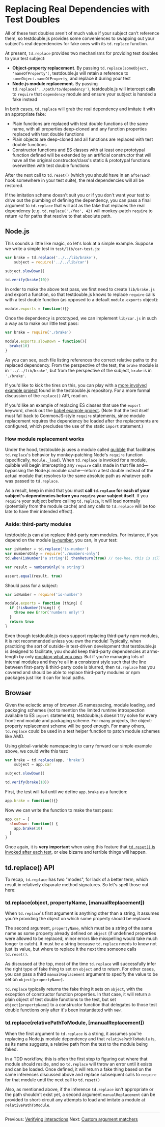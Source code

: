 # Replacing Real Dependencies with Test Doubles

All of these test doubles aren't of much value if your subject can't reference
them, so testdouble.js provides some conveniences to swapping out your subject's
real dependencies for fake ones with its `td.replace` function.

At present, `td.replace` provides two mechanisms for providing test doubles to
your test subject:

* **Object-property replacement.** By passing
`td.replace(someObject, 'nameOfProperty')`, testdouble.js will retain a reference
to `someObject.nameOfProperty`, and replace it during your test
* **Node.js module replacement.** By passing
`td.replace('../path/to/dependency')`, testdouble.js will intercept calls to
`require` that `dependency` module and ensure your subject is handed a fake
instead

In both cases, `td.replace` will grab the real dependency and imitate it with an
appropriate fake:

  * Plain functions are replaced with test double functions of the same name,
    with all properties deep-cloned and any function properties replaced with
    test double functions
  * Plain objects are deep-cloned and all functions are replaced
    with test double functions
  * Constructor functions and ES classes with at least one prototypal function
    defined will be extended by an artificial constructor that will have all the
    original constructor/class's static & prototypal functions overwritten with
    test double functions

After the next call to `td.reset()` (which you should have in an `afterEach` hook
somewhere in your test suite), the real dependencies will all be restored.

If the imitation scheme doesn't suit you or if you don't want your test to drive
out the plumbing of defining the dependency, you can pass a final argument to
`td.replace` that will act as the fake that replaces the real dependency (e.g.
`td.replace('./foo', 42)` will monkey-patch `require` to return `42` for paths
that resolve to that absolute path.

## Node.js

This sounds a little like magic, so let's look at a simple example. Suppose we
write a simple test in `test/lib/car-test.js`:

``` javascript
var brake = td.replace('../../lib/brake'),
    subject = require('../../lib/car')

subject.slowDown()

td.verify(brake(10))
```

In order to make the above test pass, we first need to create `lib/brake.js` and
export a function, so that testdouble.js knows to replace `require` calls with
a test double function (as opposed to a default `module.exports` object):

``` javascript
module.exports = function(){}
```

Once the dependency is prototyped, we can implement `lib/car.js` in such a way
as to make our little test pass:

``` javascript
var brake = require('./brake')

module.exports.slowDown = function(){
  brake(10)
}
```

As you can see, each file listing references the correct relative paths to the
replaced dependency. From the perspective of the test, the `brake` module is in
`'../../lib/brake'`, but from the perspective of the subject, `brake` is in
`'./brake'`.

If you'd like to kick the tires on this, you can play with a [more involved
example project](../examples/node/test/lib/car-test.js) found in the
testdouble.js repository. For a more formal discussion of the `replace()`
API, read on.

If you'd like an example of replacing ES classes that use the `export` keyword,
check out the [babel example
project](../examples/babel/test/lib/calculator-test.js). (Note that the test
itself must fall back to CommonJS-style `require` statements, since module
replacement requires the dependency be loaded after the replacements are
configured, which precludes the use of the static `import` statement.)

### How module replacement works

Under the hood, testdouble.js uses a module called
[quibble](https://github.com/testdouble/quibble) that facilitates `td.replace`'s
behavior by monkey-patching Node's `require` function (specifically,
`Module._load`). When `td.replace` is invoked for a module, quibble will begin
intercepting any `require` calls made in that file and—bypassing the Node.js
module cache—return a test double instead of the actual module that resolves to
the same absolute path as whatever path was passed to `td.replace`.

As a result, keep in mind that you must **call `td.replace` for each of your
subject's dependencies before you `require` your subject itself**. If you
`require` your subject before calling `td.replace`, it will load normally
(potentially from the module cache) and any calls to `td.replace` will be too
late to have their intended effect).

### Aside: third-party modules

testdouble.js can also replace third-party npm modules. For instance, if you
depend on the module [is-number](https://npmjs.org/package/is-number), you can,
in your test:

```js
var isNumber = td.replace('is-number')
var numbersOnly = require('./numbers-only')
td.when(isNumber('a string')).thenReturn(true) // tee-hee, this is silly

var result = numbersOnly('a string')

assert.equal(result, true)
```

Should pass for a subject:

```js
var isNumber = require('is-number')

module.exports = function (thing) {
  if (!isNumber(thing)) {
    throw new Error('numbers only!')
  }
  return true
}
```

Even though testdouble.js does support replacing third-party npm modules, it is
not recommended unless you own the module! Typically, when practicing the sort
of outside-in test-driven development that testdouble.js is designed to
facilitate, you should keep third-party dependencies at arms-length by only
[mocking what you
own](http://github.com/testdouble/contributing-tests/wiki/Don%27t-mock-what-you-don%27t-own).
But if you're managing lots of internal modules and they're all in a consistent
style such that the line between first-party & third-party code is blurred, then
`td.replace` has you covered and should be able to replace third-party modules
or npm packages just like it can for local paths.

## Browser

Given the eclectic array of browser JS namespacing, module loading, and packaging
schemes (not to mention the limited runtime introspection available to ES
`import` statements), testdouble.js doesn't try solve for every front-end module
and packaging scheme. For many projects, the object-property replacement scheme
will be good enough. For many others, `td.replace` could be used in a test helper
function to patch module schemes like AMD.

Using global-variable namespacing to carry forward our simple example above, we
could write this test:

``` javascript
var brake = td.replace(app, 'brake')
    subject = app.car

subject.slowDown()

td.verify(brake(10))
```

First, the test will fail until we define `app.brake` as a function:

``` js
app.brake = function(){}
```

Now we can write the function to make the test pass:

``` js
app.car = {
  slowDown: function() {
    app.brake(10)
  }
}
```

Once again, it is **very important** when using this feature that [`td.reset()`
is invoked after each test](1-installation.md#resetting-state-between-test-runs),
or else bizarre and terrible things will happen.

## td.replace() API

To recap, `td.replace` has two "modes", for lack of a better term, which result
in relatively disparate method signatures. So let's spell those out here:

### td.replace(object, propertyName, [manualReplacement])

When `td.replace`'s first argument is anything other than a string, it assumes
you're providing the object on which some property should be replaced.

The second argument, `propertyName`, which must be a string of the same name as
some property already defined on `object` (if undefined properties were allowed
to be replaced, minor errors like misspelling would take much longer to catch).
It must be a string because `td.replace` needs to know not just its value, but
where to replace it the next time someone calls `td.reset()`.

As discussed at the top, most of the time `td.replace` will successfully infer
the right type of fake thing to set on `object` and to return. For other cases,
you can pass a third `manualReplacement` argument to specify the value to be
set on `object[propertyName]`.

`td.replace` typically returns the fake thing it sets on `object`, with the
exception of constructor function properties. In that case, it will return a
plain object of test double functions to the test, but set `object[propertyName]`
to a constructor function that delegates to those test double functions only
after it's been instantiated with `new`.

### td.replace(relativePathToModule, [manualReplacement])

When the first argument to `td.replace` is a string, it assumes you're replacing
a Node.js module dependency and that `relativePathToModule` is, as its name
suggests, a relative path from the test to the module being faked.

In a TDD workflow, this is often the first step to figuring out where that
module should reside, and so `td.replace` will throw an error until it exists
and can be loaded. Once defined, it will return a fake thing based on the same
inferences discussed above and replace subsequent calls to `require` for that
module until the next call to `td.reset()`

Also, as mentioned above, if the inference `td.replace` isn't appropriate or the
path shouldn't exist yet, a second argument `manualReplacement` can be provided
to short-circuit any attempts to load and imitate a module at
`relativePathToModule`.

***
Previous: [Verifying interactions](6-verifying-invocations.md#verifying-interactions)
Next: [Custom argument matchers](8-custom-matchers.md#custom-argument-matchers)
